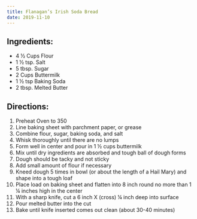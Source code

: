 ```yaml
---
title: Flanagan’s Irish Soda Bread
date: 2019-11-10
---
```


## Ingredients:

* 4 ½ Cups Flour
* 1 ½ tsp. Salt
* 5 tbsp. Sugar
* 2 Cups Buttermilk
* 1 ½ tsp Baking Soda
* 2 tbsp. Melted Butter 

## Directions:

1.	Preheat Oven to 350
2.	Line baking sheet with parchment paper, or grease
3.	Combine flour, sugar, baking soda, and salt
4.	Whisk thoroughly until there are no lumps
5.	Form well in center and pour in 1 ½ cups buttermilk
6.	Mix until dry ingredients are absorbed and tough ball of dough forms
7.	Dough should be tacky and not sticky
8.	Add small amount of flour if necessary
9.	Kneed dough 5 times in bowl (or about the length of a Hail Mary) and shape into a tough loaf
10.	Place load on baking sheet and flatten into 8 inch round no more than 1 ¼ inches high in the center
11.	With a sharp knife, cut a 6 inch X (cross) ¼ inch deep into surface
12.	Pour melted butter into the cut
13.	Bake until knife inserted comes out clean (about 30-40 minutes)
